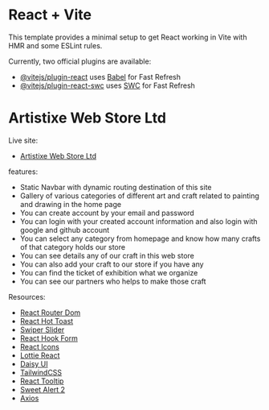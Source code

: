 # React + Vite

This template provides a minimal setup to get React working in Vite with HMR and some ESLint rules.

Currently, two official plugins are available:

- [@vitejs/plugin-react](https://github.com/vitejs/vite-plugin-react/blob/main/packages/plugin-react/README.md) uses [Babel](https://babeljs.io/) for Fast Refresh
- [@vitejs/plugin-react-swc](https://github.com/vitejs/vite-plugin-react-swc) uses [SWC](https://swc.rs/) for Fast Refresh
# Artistixe Web Store Ltd


Live site:

- [Artistixe Web Store Ltd](https://assignment-10-74c04.web.app/)


features:

- Static Navbar with dynamic routing destination of this site
- Gallery of various categories of different art and craft related to painting and drawing in the home page
- You can create account by your email and password
- You can login with your created account information and also login with google and github account
- You can select any category from homepage and know how many crafts of that category holds our store 
- You can see details any of our craft in this web store 
- You can also add your craft to our store if you have any 
- You can find the ticket of exhibition what we organize 
- You can see our partners who helps to make those craft

Resources:

- [React Router Dom](https://reactrouter.com/en/main)
- [React Hot Toast](https://react-hot-toast.com/)
- [Swiper Slider](https://swiperjs.com/react)
- [React Hook Form](https://swiperjs.com/react)
- [React Icons](https://react-icons.github.io/react-icons/)
- [Lottie React](https://lottiereact.com/)
- [Daisy UI](https://daisyui.com/)
- [TailwindCSS](https://tailwindcss.com/)
- [React Tooltip](https://react-tooltip.com/)
- [Sweet Alert 2](https://sweetalert2.github.io/)
- [Axios](https://axios-http.com/)